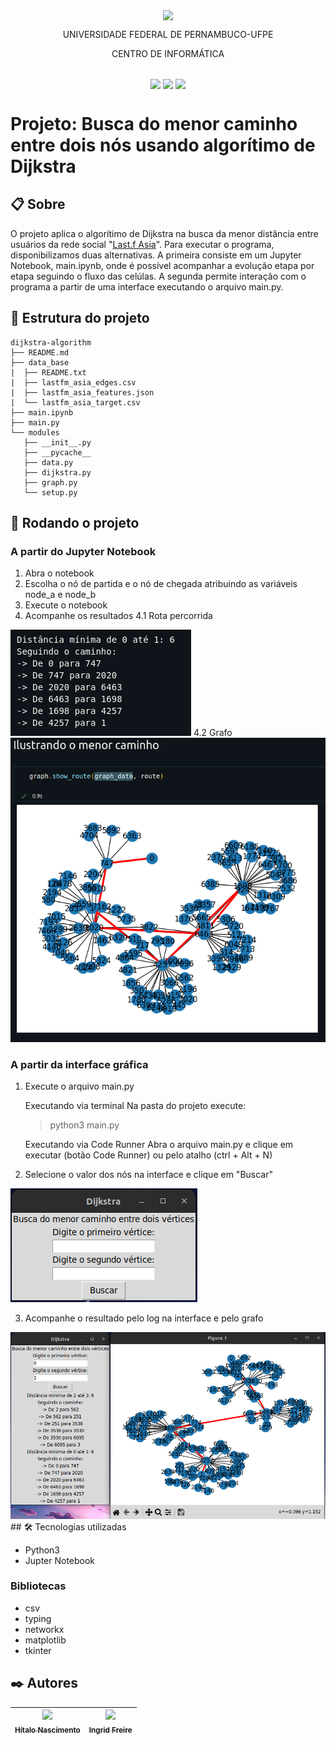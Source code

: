<p align="center">
  <img align="center" src='https://user-images.githubusercontent.com/54161035/200095500-d5fec4ba-c97e-4f19-9e39-6764418a736b.png' />
</p>
<p align="center">UNIVERSIDADE FEDERAL DE PERNAMBUCO-UFPE</p>
<p align="center">CENTRO DE INFORMÁTICA</p>

##

<p align="center">
  <img align="center" src='https://img.shields.io/badge/Status-in%20progress-blue' />
  <img align="center" src='https://img.shields.io/badge/version-0.1-blue' />
  <img align="center" src='https://img.shields.io/badge/release%20date-abr/2023-blue' />
</p>

# Projeto: Busca do menor caminho entre dois nós usando algorítimo de Dijkstra

## 📋 Sobre

O projeto aplica o algorítimo de Dijkstra na busca da menor distância entre usuários da rede social "<a href="http://snap.stanford.edu/data/feather-lastfm-social.html">Last.f Asia</a>". Para executar o programa, disponibilizamos duas alternativas. A primeira consiste em um Jupyter Notebook, main.ipynb, onde é possível acompanhar a evolução etapa por etapa seguindo o fluxo das celúlas. A segunda permite interação com o programa a partir de uma interface executando o arquivo <span>main.py</span>.

## 📂 Estrutura do projeto

```
dijkstra-algorithm
├── README.md
├── data_base
|  ├── README.txt
|  ├── lastfm_asia_edges.csv
|  ├── lastfm_asia_features.json
|  └── lastfm_asia_target.csv
├── main.ipynb
├── main.py
└── modules
   ├── __init__.py
   ├── __pycache__
   ├── data.py
   ├── dijkstra.py
   ├── graph.py
   └── setup.py

```

## 🚀 Rodando o projeto

### A partir do Jupyter Notebook

1. Abra o notebook
2. Escolha o nó de partida e o nó de chegada atribuindo as variáveis node_a e node_b
3. Execute o notebook
4. Acompanhe os resultados
  4.1 Rota percorrida
  <img src="./assets/notebook-log.png" />
  4.2 Grafo
  <img src="./assets/notebook-grafo.png" />

### A partir da interface gráfica

1. Execute o arquivo <span>main.py</span>

   Executando via terminal
   Na pasta do projeto execute:

   > python3 main.py

   Executando via Code Runner
   Abra o arquivo main.py e clique em executar (botão Code Runner) ou pelo atalho (ctrl + Alt + N)

2. Selecione o valor dos nós na interface e clique em "Buscar"
  <img src="./assets/interface-empty.png" />

3. Acompanhe o resultado pelo log na interface e pelo grafo
  <img src="./assets/interface-result.png" />
## 🛠️ Tecnologias utilizadas

- Python3
- Jupter Notebook

### Bibliotecas
- csv
- typing
- networkx
- matplotlib
- tkinter

## ✒️ Autores

| [<img src="https://avatars.githubusercontent.com/u/54161035?v=4" width=115><br><sub>Hítalo Nascimento</sub>](https://github.com/HitaloNasc) | [<img src="https://avatars.githubusercontent.com/u/100882928?v=4" width=115><br><sub>Ingrid Freire</sub>](https://github.com/ingridfsl) |
| :-----------------------------------------------------------------------------------------------------------------------------------------: | :-------------------------------------------------------------------------------------------------------------------------------------: |
